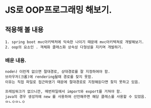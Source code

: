 # JS로 OOP프로그래밍 해보기.
## 적용해 볼 내용
    1. spring boot mvc아키텍처에 익숙한 나이기 때문에 mvc아키텍쳐로 개발해보기.
    2. oop의 요소인 . 객체화 클래스화 상속성 다형성을 지키며 개발하기.
### 배운 내용.
    node나 이런게 없으면 절대경로, 상대경로를 잘 지정하여야 함.
    브라우저(크롬)에 rendering될때 경로를 찾지 못함.
    이유는 직접 파일로 접근하였기 때문에 절대경로로 지정해둔다면 찾지 못하고 있음.
    
    프레임워크가 없으니깐, 매번파일에서 import와 export를 거쳐야 함. 
    java의 경우 생성자에 new 를 사용하여 선언해주면 해당 클래스를 사용할 수 있었음. 
    ㅁㄴㅇㅁㄴㅇ